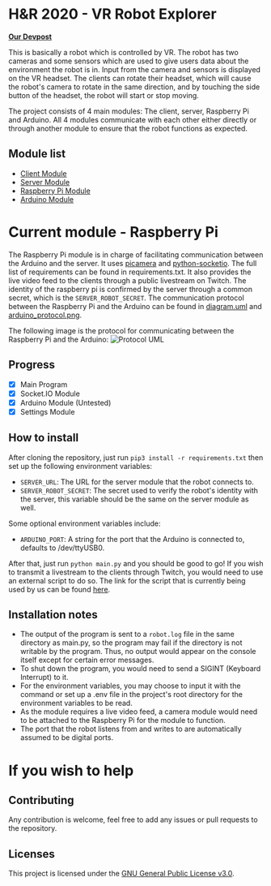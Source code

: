 # H&R 2020 - VR Robot Explorer
 **[Our Devpost](https://devpost.com/software/hnr2020-vr-robot)**

This is basically a robot which is controlled by VR. The robot has two cameras and some sensors which are used to give users data about the environment the robot is in. Input from the camera and sensors is displayed on the VR headset. The clients can rotate their headset, which will cause the robot's camera to rotate in the same direction, and by touching the side button of the headset, the robot will start or stop moving.

The project consists of 4 main modules: The client, server, Raspberry Pi and Arduino. All 4 modules communicate with each other either directly or through another module to ensure that the robot functions as expected.

## Module list
 - [Client Module](https://github.com/team-unununium/HnR-2020-VR-Client)
 - [Server Module](https://github.com/team-unununium/HnR-2020-VR-Server)
 - [Raspberry Pi Module](https://github.com/team-unununium/HnR-2020-VR-Pi)
 - [Arduino Module](https://github.com/team-unununium/HnR-2020-VR-Arduino)

# Current module - Raspberry Pi
The Raspberry Pi module is in charge of facilitating communication between the Arduino and the server. It uses [picamera](https://picamera.readthedocs.io/) and [python-socketio](https://python-socketio.readthedocs.io/). The full list of requirements can be found in requirements.txt. It also provides the live video feed to the clients through a public livestream on Twitch. The identity of the raspberry pi is confirmed by the server through a common secret, which is the `SERVER_ROBOT_SECRET`. The communication protocol between the Raspberry Pi and the Arduino can be found in [diagram.uml](https://github.com/team-unununium/HnR-2020-VR-Pi/blob/master/diagram.uml) and [arduino_protocol.png](https://github.com/team-unununium/HnR-2020-VR-Pi/blob/master/arduino_protocol.png).

The following image is the protocol for communicating between the Raspberry Pi and the Arduino:
![Protocol UML](https://plantuml.pcchin.com/png/jP91ImCn48Nl-HNFWxKhjJ-Wi691H3neQVKcGknEky5i9cpIIX7zxKwsMwpRNZnuMZPvxyqta_6wZcPkl7OHuxfO6SVAxvrDZ5AE8u7NLEyK0paUOMmjvbnLsXK1kYO44eCE2COjhVnkgbUs0Gkk4JnHWHv81ubQm5JUKYLw7GqxfV8SivZAkYNoN4qCBYvtrKOuGV-MhELi3oKHF9OaNxmR8NaZyWXwanBA94RaPnT5qSPWvQAnC14r1Sy2hNOtKYl5_PHfUCW58R_MKHz1ka9V10KgWfRggKve3E4CXLYoRhWOcYYPc20EK6e1ZMPPnWFf1svMadatUxXlil3PLVJQi8Ln9fHK_29-ycAYnDnndQBVtgKdAVwPPigl75kOS6I2N-SomlJcg7Wj49aQ3eSpakLBXErYoT61BzdO_z7rWlwKjzksxSAuRUzPLtcatuxYeDzl "Protocol for Pi-Arduino communication")

## Progress
- [x] Main Program
- [x] Socket.IO Module
- [x] Arduino Module (Untested)
- [x] Settings Module

## How to install
After cloning the repository, just run  `pip3 install -r requirements.txt` then set up the following environment variables:
- `SERVER_URL`: The URL for the server module that the robot connects to.
- `SERVER_ROBOT_SECRET`: The secret used to verify the robot's identity with the server, this variable should be the same on the server module as well.

Some optional environment variables include:
- `ARDUINO_PORT`: A string for the port that the Arduino is connected to, defaults to /dev/ttyUSB0.

After that, just run `python main.py` and you should be good to go!
If you wish to transmit a livestream to the clients through Twitch, you would need to use an external script to do so. The link for the script that is currently being used by us can be found [here](https://gist.githubusercontent.com/russfeld/0878b1f8eaf7409136b9125ce5e1458f/raw/62824c1021f816a13046f1aba7722b8ac519c28d/picam-stream.sh).

## Installation notes
- The output of the program is sent to a `robot.log` file in the same directory as main.py, so the program may fail if the directory is not writable by the program. Thus, no output would appear on the console itself except for certain error messages.
- To shut down the program, you would need to send a SIGINT (Keyboard Interrupt) to it.
- For the environment variables, you may choose to input it with the command or set up a .env file in the project's root directory for the environment variables to be read. 
- As the module requires a live video feed, a camera module would need to be attached to the Raspberry Pi for the module to function.
- The port that the robot listens from and writes to are automatically assumed to be digital ports.

# If you wish to help

## Contributing
Any contribution is welcome, feel free to add any issues or pull requests to the repository.

## Licenses
This project is licensed under the [GNU General Public License v3.0](https://www.gnu.org/licenses/gpl-3.0.en.html).
